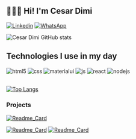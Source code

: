 ## 👨🏻‍💻 Hi! I'm Cesar Dimi

[![Linkedin](https://img.shields.io/badge/LinkedIn-0077B5?style=for-the-badge&logo=linkedin&logoColor=white)](https://www.linkedin.com/in/cesardmn/)
[![WhatsApp](https://img.shields.io/badge/WhatsApp-25D366?style=for-the-badge&logo=whatsapp&logoColor=white)](https://wa.me/5521982399315)

![Cesar Dimi GitHub stats](https://github-readme-stats.vercel.app/api?username=cesardmn&show_icons=true&theme=dracula)

## Technologies I use in my day

<div style="display: inline_block">
  <img align="center" alt="html5" src="https://img.shields.io/badge/HTML5-E34F26?style=for-the-badge&logo=html5&logoColor=white" />
  <img align="center" alt="css" src="https://img.shields.io/badge/CSS3-1572B6?style=for-the-badge&logo=css3&logoColor=white" />
  <img align="center" alt="materialui" src="https://img.shields.io/badge/Material--UI-0081CB?style=for-the-badge&logo=material-ui&logoColor=white" />
  <img align="center" alt="js" src="https://img.shields.io/badge/JavaScript-F7DF1E?style=for-the-badge&logo=javascript&logoColor=black" />
  <img align="center" alt="react" src="https://img.shields.io/badge/React-20232A?style=for-the-badge&logo=react&logoColor=61DAFB" />
  <img align="center" alt="nodejs" src="https://img.shields.io/badge/Node.js-43853D?style=for-the-badge&logo=node.js&logoColor=white" />
</div><br/>

[![Top Langs](https://github-readme-stats.vercel.app/api/top-langs/?username=cesardmn&layout=compact&theme=dracula)](https://github.com/cesardmn/cesardmn)

### Projects
[![Readme_Card](https://github-readme-stats.vercel.app/api/pin/?username=cesardmn&repo=Tik-Tok_clone&theme=dracula)](https://github.com/cesardmn/Tik-Tok_clone)

[![Readme_Card](https://github-readme-stats.vercel.app/api/pin/?username=cesardmn&repo=ping_pong&theme=dracula)](https://github.com/cesardmn/ping_pong) [![Readme_Card](https://github-readme-stats.vercel.app/api/pin/?username=cesardmn&repo=password_generator&theme=dracula)](https://github.com/cesardmn/password_generator)
